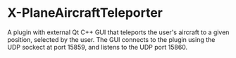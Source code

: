 # X-PlaneAircraftTeleporter
A plugin with external Qt C++ GUI that teleports the user's aircraft to a given position, selected by the user. 
The GUI connects to the plugin using the UDP sockect at port 15859, and listens to the UDP port 15860.


